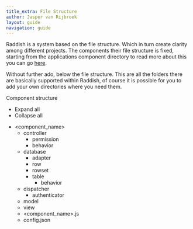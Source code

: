 ```yaml
---
title_extra: File Structure
author: Jasper van Rijbroek
layout: guide
navigation: guide
---
```


Raddish is a system based on the file structure. Which in turn create clarity among different projects.
The components their file structure is fixed, starting from the applications component directory to read more about this you can go [here](/guide/objects/application.html).

Without further ado, below the file structure.
This are all the folders there are basically supported within Raddish, of course it is possible for you to add your own directories where you need them.

<div class="file-tree">
    <div class="file-tree-title">
        Component structure
        <ul class="file-tree-buttons">
            <li class="js-expand"><i class="fa fa-plus"></i> Expand all</li>
            <li class="js-collapse"><i class="fa fa-minus"></i> Collapse all</li>
        </ul>
    </div>
    <ul class="file-tree-list js-file-tree treeview" data-expanded="true">
        <li class="is-folder contains-items items-expanded">&lt;component_name&gt;
            <ul style="display: block;">
                <li class="is-folder contains-items">controller
                    <ul>
                        <li class="is-folder">permission</li>
                        <li class="is-folder">behavior</li>
                    </ul>
                </li>
                <li class="is-folder contains-items">database
                    <ul>
                        <li class="is-folder">adapter</li>
                        <li class="is-folder">row</li>
                        <li class="is-folder">rowset</li>
                        <li class="is-folder contains-items">table
                            <ul>
                                <li class="is-folder">behavior</li>
                            </ul>
                        </li>
                    </ul>
                </li>
                <li class="is-folder contains-items">dispatcher
                    <ul>
                        <li class="is-folder">authenticator</li>
                    </ul>
                </li>
                <li class="is-folder">model</li>
                <li class="is-folder">view</li>
                <li class="is-file">&lt;component_name&gt;.js</li>
                <li class="is-file">config.json</li>
            </ul>
        </li>
    </ul>
</div>
